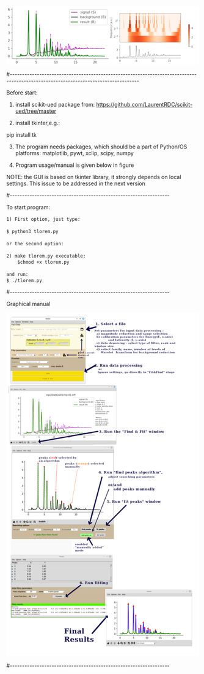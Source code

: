 

![tloremlogo](pictures/tloremlogo.png)

#----------------------------------------------------------------------------------------------------------------------------------

Before start:
1) install scikit-ued package from:
https://github.com/LaurentRDC/scikit-ued/tree/master

2) install tkinter,e.g.:

pip install tk

3) The program needs packages, which should be a part of Python/OS platforms: 
    matplotlib, pywt, xclip, scipy, numpy
    
4) Program usage/manual is given below in figure

NOTE: the GUI is based on tkinter library, it strongly depends on local settings. This issue to be addressed in the next version

#-----------------------------------------------------------------

To start program:

    1) First option, just type:

    $ python3 tlorem.py
    
    or the second option:

    2) make tlorem.py executable:
        $chmod +x tlorem.py
 
    and run:
    $ ./tlorem.py

#-----------------------------------------------------------------

Graphical manual

![graphM](pictures/graph-manual.png)

#-----------------------------------------------------------------
